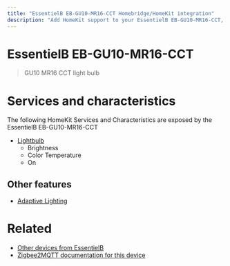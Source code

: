 ```yaml
---
title: "EssentielB EB-GU10-MR16-CCT Homebridge/HomeKit integration"
description: "Add HomeKit support to your EssentielB EB-GU10-MR16-CCT, using Homebridge, Zigbee2MQTT and homebridge-z2m."
---
```

<!---
This file has been GENERATED using src/docgen/docgen.ts
DO NOT EDIT THIS FILE MANUALLY!
-->
# EssentielB EB-GU10-MR16-CCT
> GU10 MR16 CCT light bulb


# Services and characteristics
The following HomeKit Services and Characteristics are exposed by
the EssentielB EB-GU10-MR16-CCT

* [Lightbulb](../../light.md)
  * Brightness
  * Color Temperature
  * On

## Other features
* [Adaptive Lighting](../../light.md)

# Related
* [Other devices from EssentielB](../index.md#essentielb)
* [Zigbee2MQTT documentation for this device](https://www.zigbee2mqtt.io/devices/EB-GU10-MR16-CCT.html)